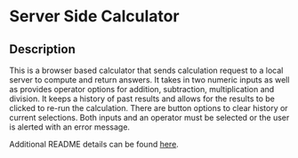 # Server Side Calculator

## Description

This is a browser based calculator that sends calculation request to a local server to compute and return answers.
It takes in two numeric inputs as well as provides operator options for addition, subtraction, multiplication and division. It keeps a history of past results and allows for the results to be clicked to re-run the calculation. There are button options to clear history or current selections. Both inputs and an operator must be selected or the user is alerted with an error message. 

Additional README details can be found [here](https://github.com/PrimeAcademy/readme-template/blob/master/README.md).

